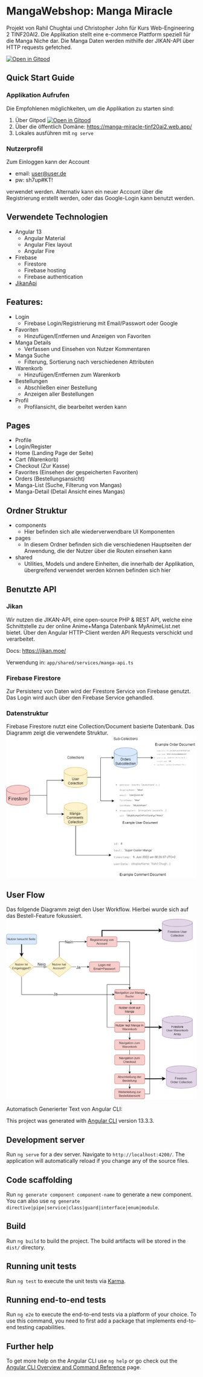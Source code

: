 # MangaWebshop: Manga Miracle

Projekt von Rahil Chughtai und Christopher John für Kurs Web-Engineering 2 TINF20AI2.
Die Applikation stellt eine e-commerce Plattform speziell für die Manga Niche dar.
Die Manga Daten werden mithilfe der JIKAN-API über HTTP requests gefetched.

[![Open in Gitpod](https://gitpod.io/button/open-in-gitpod.svg)](https://gitpod.io/#https://github.com/DHBW-Vilas/20ai2-webeng-II-mangawebshop/tree/project)

## **Quick Start Guide**

### Applikation Aufrufen

Die Empfohlenen möglichkeiten, um die Applikation zu starten sind:

1. Über Gitpod
[![Open in Gitpod](https://gitpod.io/button/open-in-gitpod.svg)](https://gitpod.io/#https://github.com/DHBW-Vilas/20ai2-webeng-II-mangawebshop/tree/project)
2. Über die öffentlich Domäne: https://manga-miracle-tinf20ai2.web.app/
3. Lokales ausführen mit `ng serve`

### Nutzerprofil

Zum Einloggen kann der Account

- email: user@user.de
- pw: sh7up#KT!

verwendet werden. Alternativ kann ein neuer Account über die Registrierung erstellt werden, oder das Google-Login kann benutzt werden.

## Verwendete Technologien

- Angular 13
  - Angular Material
  - Angular Flex layout
  - Angular Fire
- Firebase
  - Firestore
  - Firebase hosting
  - Firebase authentication
- [JikanApi](https://jikan.moe/)

## **Features:**

- Login
  - Firebase Login/Registrierung mit Email/Passwort oder Google
- Favoriten
  - Hinzufügen/Entfernen und Anzeigen von Favoriten
- Manga Details
  - Verfassen und Einsehen von Nutzer Kommentaren
- Manga Suche
  - Filterung, Sortierung nach verschiedenen Attributen
- Warenkorb
  - Hinzufügen/Entfernen zum Warenkorb
- Bestellungen
  - Abschließen einer Bestellung
  - Anzeigen aller Bestellungen
- Profil
  - Profilansicht, die bearbeitet werden kann

## Pages

- Profile
- Login/Register
- Home (Landing Page der Seite)
- Cart (Warenkorb)
- Checkout (Zur Kasse)
- Favorites (Einsehen der gespeicherten Favoriten)
- Orders (Bestellungsansicht)
- Manga-List (Suche, Filterung von Mangas)
- Manga-Detail (Detail Ansicht eines Mangas)

## **Ordner Struktur**

- components
  - Hier befinden sich alle wiederverwendbare UI Komponenten
- pages
  - In diesem Ordner befinden sich die verschiedenen Hauptseiten der Anwendung, die der Nutzer über die Routen einsehen kann
- shared
  - Utilities, Models und andere Einheiten, die innerhalb der Applikation, übergreifend verwendet werden können befinden sich hier

## Benutzte API

### Jikan

Wir nutzen die JIKAN-API, eine
open-source PHP & REST API, welche eine Schnittstelle zu der online Anime+Manga Datenbank MyAnimeList.net bietet. Über den Angular HTTP-Client werden API Requests verschickt und verarbeitet.

Docs: https://jikan.moe/

Verwendung in: `app/shared/services/manga-api.ts`

### Firebase Firestore

Zur Persistenz von Daten wird der Firestore Service von Firebase genutzt. Das Login wird auch über den Firebase Service gehandled.

### Datenstruktur

Firebase Firestore nutzt eine Collection/Document basierte Datenbank. Das Diagramm zeigt die verwendete Struktur.
![workflow diagram](/src/assets/readme/data.jpg)

## User Flow

Das folgende Diagramm zeigt den User Workflow. Hierbei wurde sich auf das Bestell-Feature fokussiert.
![workflow diagram](/src/assets/readme/workflow.jpg)

Automatisch Generierter Text von Angular CLI:

This project was generated with [Angular CLI](https://github.com/angular/angular-cli) version 13.3.3.

## Development server

Run `ng serve` for a dev server. Navigate to `http://localhost:4200/`. The application will automatically reload if you change any of the source files.

## Code scaffolding

Run `ng generate component component-name` to generate a new component. You can also use `ng generate directive|pipe|service|class|guard|interface|enum|module`.

## Build

Run `ng build` to build the project. The build artifacts will be stored in the `dist/` directory.

## Running unit tests

Run `ng test` to execute the unit tests via [Karma](https://karma-runner.github.io).

## Running end-to-end tests

Run `ng e2e` to execute the end-to-end tests via a platform of your choice. To use this command, you need to first add a package that implements end-to-end testing capabilities.

## Further help

To get more help on the Angular CLI use `ng help` or go check out the [Angular CLI Overview and Command Reference](https://angular.io/cli) page.
